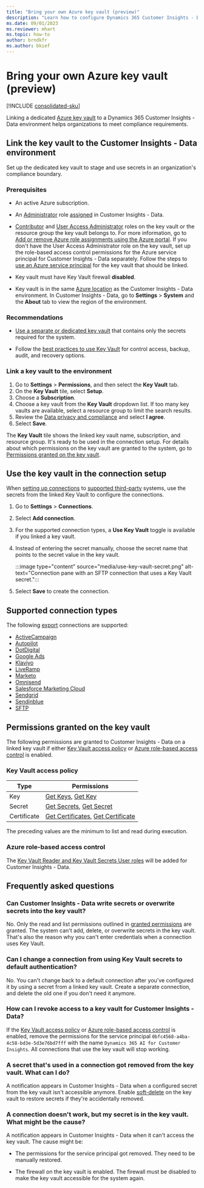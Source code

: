 ```yaml
---
title: "Bring your own Azure key vault (preview)"
description: "Learn how to configure Dynamics 365 Customer Insights - Data to use your own Azure key vault to manage secrets."
ms.date: 09/01/2023
ms.reviewer: mhart
ms.topic: how-to
author: brndkfr
ms.author: bkief
---
```


# Bring your own Azure key vault (preview)

[!INCLUDE [consolidated-sku](./includes/consolidated-sku.md)]

Linking a dedicated [Azure key vault](/azure/key-vault/general/basic-concepts) to a Dynamics 365 Customer Insights - Data environment helps organizations to meet compliance requirements.

## Link the key vault to the Customer Insights - Data environment

Set up the dedicated key vault to stage and use secrets in an organization's compliance boundary.

### Prerequisites

- An active Azure subscription.

- An [Administrator](permissions.md#admin) role [assigned](permissions.md#add-users) in Customer Insights - Data.

- [Contributor](/azure/role-based-access-control/built-in-roles#contributor) and [User Access Administrator](/azure/role-based-access-control/built-in-roles#user-access-administrator) roles on the key vault or the resource group the key vault belongs to. For more information, go to [Add or remove Azure role assignments using the Azure portal](/azure/role-based-access-control/role-assignments-portal). If you don't have the User Access Administrator role on the key vault, set up the role-based access control permissions for the Azure service principal for Customer Insights - Data separately. Follow the steps to [use an Azure service principal](connect-service-principal.md) for the key vault that should be linked.

- Key vault must have Key Vault firewall **disabled**.

- Key vault is in the same [Azure location](https://azure.microsoft.com/global-infrastructure/geographies/#overview) as the Customer Insights - Data environment. In Customer Insights - Data, go to **Settings** > **System** and the **About** tab to view the region of the environment.

### Recommendations

- [Use a separate or dedicated key vault](/azure/key-vault/general/best-practices#why-we-recommend-separate-key-vaults) that contains only the secrets required for the system.

- Follow the [best practices to use Key Vault](/azure/key-vault/general/best-practices#turn-on-logging) for control access, backup, audit, and recovery options.

### Link a key vault to the environment

1. Go to **Settings** > **Permissions**, and then select the **Key Vault** tab.
1. On the **Key Vault** tile, select **Setup**.
1. Choose a **Subscription**.
1. Choose a key vault from the **Key Vault** dropdown list. If too many key vaults are available, select a resource group to limit the search results.
1. Review the [Data privacy and compliance](connections.md#data-privacy-and-compliance) and select **I agree**.
1. Select **Save**.

The **Key Vault** tile shows the linked key vault name, subscription, and resource group. It's ready to be used in the connection setup.
For details about which permissions on the key vault are granted to the system, go to [Permissions granted on the key vault](#permissions-granted-on-the-key-vault).

## Use the key vault in the connection setup

When [setting up connections](connections.md) to [supported third-party](#supported-connection-types) systems, use the secrets from the linked Key Vault to configure the connections.

1. Go to **Settings** > **Connections**.
1. Select **Add connection**.
1. For the supported connection types, a **Use Key Vault** toggle is available if you linked a key vault.
1. Instead of entering the secret manually, choose the secret name that points to the secret value in the key vault.

   :::image type="content" source="media/use-key-vault-secret.png" alt-text="Connection pane with an SFTP connection that uses a Key Vault secret.":::

1. Select **Save** to create the connection.

## Supported connection types

The following [export](export-destinations.md) connections are supported:

* [ActiveCampaign](export-active-campaign.md)
* [Autopilot](export-autopilot.md)
* [DotDigital](export-dotdigital.md)
* [Google Ads](export-google-ads.md)
* [Klaviyo](export-klaviyo.md)
* [LiveRamp](export-liveramp.md)
* [Marketo](export-marketo.md)
* [Omnisend](export-omnisend.md)
* [Salesforce Marketing Cloud](export-salesforce.md)
* [Sendgrid](export-sendgrid.md)
* [Sendinblue](export-sendinblue.md)
* [SFTP](export-sftp.md)

## Permissions granted on the key vault

The following permissions are granted to Customer Insights - Data on a linked key vault if either [Key Vault access policy](/azure/key-vault/general/assign-access-policy?tabs=azure-portal) or [Azure role-based access control](/azure/key-vault/general/rbac-guide?tabs=azure-cli) is enabled.

### Key Vault access policy

| Type        | Permissions          |
| ----------- | -------------------- |
| Key         | [Get Keys](/rest/api/keyvault/keys/get-keys/get-keys), [Get Key](/rest/api/keyvault/keys/get-key/get-key)                                 |
| Secret      | [Get Secrets](/rest/api/keyvault/secrets/get-secrets/get-secrets), [Get Secret](/rest/api/keyvault/secrets/get-secret/get-secret)                     |
| Certificate | [Get Certificates](/rest/api/keyvault/certificates/get-certificates/get-certificates), [Get Certificate](/rest/api/keyvault/certificates/get-certificate/get-certificate) |

The preceding values are the minimum to list and read during execution.

### Azure role-based access control

The [Key Vault Reader and Key Vault Secrets User roles](/azure/key-vault/general/rbac-guide?tabs=azure-cli) will be added for Customer Insights - Data.

## Frequently asked questions

### Can Customer Insights - Data write secrets or overwrite secrets into the key vault?

No. Only the read and list permissions outlined in [granted permissions](#permissions-granted-on-the-key-vault) are granted. The system can't add, delete, or overwrite secrets in the key vault. That's also the reason why you can't enter credentials when a connection uses Key Vault.

### Can I change a connection from using Key Vault secrets to default authentication?

No. You can't change back to a default connection after you've configured it by using a secret from a linked key vault. Create a separate connection, and delete the old one if you don't need it anymore.

### How can I revoke access to a key vault for Customer Insights - Data?

If the [Key Vault access policy](/azure/key-vault/general/assign-access-policy?tabs=azure-portal) or [Azure role-based access control](/azure/key-vault/general/rbac-guide?tabs=azure-cli) is enabled, remove the permissions for the service principal `0bfc4568-a4ba-4c58-bd3e-5d3e76bd7fff` with the name `Dynamics 365 AI for Customer Insights`. All connections that use the key vault will stop working.

### A secret that's used in a connection got removed from the key vault. What can I do?

A notification appears in Customer Insights - Data when a configured secret from the key vault isn't accessible anymore. Enable [soft-delete](/azure/key-vault/general/soft-delete-overview) on the key vault to restore secrets if they're accidentally removed.

### A connection doesn't work, but my secret is in the key vault. What might be the cause?

A notification appears in Customer Insights - Data when it can't access the key vault. The cause might be:

- The permissions for the service principal got removed. They need to be manually restored.

- The firewall on the key vault is enabled. The firewall must be disabled to make the key vault accessible for the system again.
